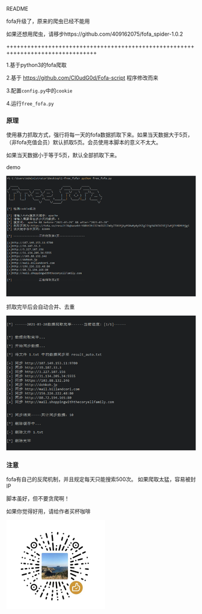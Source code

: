 README


fofa升级了，原来的爬虫已经不能用

如果还想用爬虫，请移步https://github.com/409162075/fofa_spider-1.0.2


++++++++++++++++++++++++++++++++++++++++++++++++++++++++++++++++++++++++++++++++

1.基于python3的fofa爬取

2.基于 https://github.com/Cl0udG0d/Fofa-script 程序修改而来

3.配置`config.py`中的`cookie`

4.运行`free_fofa.py`




### 原理



使用暴力抓取方式，强行将每一天的fofa数据抓取下来。如果当天数据大于5页，（非fofa充值会员）默认抓取5页。会员使用本脚本的意义不太大。

如果当天数据小于等于5页，默认全部抓取下来。

demo

![](demo/demo1.png)

抓取完毕后会自动合并、去重

![](demo/demo2.png)

### 注意

fofa有自己的反爬机制，并且规定每天只能搜索500次。
如果爬取太猛，容易被封IP

脚本虽好，但不要贪爬啊！

如果你觉得好用，请给作者买杯咖啡

![](demo/weixins.png)

